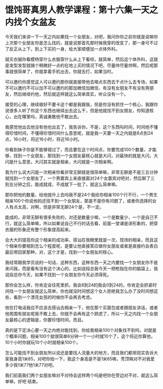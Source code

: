 # 馄饨哥真男人教学课程：第十六集一天之内找个女盆友

今天我们来讲一下一天之内如果找一个女朋友，对吧，我问你你之前你就是说嘛你上次那个女朋友你是怎么找的，就是说那首先那时候我穿的改变了，那一身可不过了反正从上下，到上下买的一身，给大家顺便加一点体外科。

就买衣服你看模特穿什么衣服穿什么从上下看呗，就简单，然后这个体外科，这就是发型发型就搞个稍微好一点的在地上买的情况下吧，尽量帅尽量帅啊，然后呢那事就很简单了，你就拿着手机出去，你就去打，如果当时。

可以邀约你感觉这人可以邀约那你就直接带他去喝点东西去干点什么去专场，如果不可以邀约不可以加不可以邀约的那加微信加微信，有没有女朋友不有没有男朋友，然后继续约他，然后就这样就这么简单其实，听众没有一个。

接受的心理，继续做好不要卡这个都是我跟我，但是你没有抓住一个核心，我跟你说很多人听了你这个东西也继续出去这么干，但是他就找不到女朋友，你知道核心，出在哪里吗，真诚勇敢他不敢出去。

我感觉他出去他没有他也出去了，我告诉你，不是，这个东西叫时间，时间他不懂得珍惜时间，不懂得珍惜时间什么意思呢，就是我一天要一天之内就是8点到24点，16小时，将近16小时，将近16小时。

你看到妹子你是不能够错过了，而且要在这个时间点，你要完成100个数量，才能够，找到一个女朋友，那找到一个女朋友最核心就是大闪，对最快的就是大闪，大闪是什么意思，大闪其实就是相亲，大闪就是一次相亲啊。

我为什么说大闪是一次相亲你看非常无聊就是很简单嘛，非常无聊是不是三五分钟就找到一个女朋友了，一个男嘉宾上来直接面对24个女嘉宾对吧对，然后聊了三到五分钟之后，能成就成，不成就下一批了，就这么简单嘛。

那你把他的数量，给他提升上去吗我不是24个我给你相亲100个行不行，一个男生相亲100个你说他妈还找不到一个女朋友，那是不是你有问题了，或者你选择的女人有点太高，对啊，但是非常无聊24个是，不一定。

能成的，非常无聊有很多失败的，对还是数量少嘛，一个是数量少，一个是自己不行，就这么简单嘛，所以如果说自己不行的话去看，前面一堂课是讲形象的，把穿衣服的形象还有整个形象提高起来。

会大大的提高你这个相亲的成功率，搭讪在我眼里就是一次，现场的相亲，而且这个相亲你要相到怎么个程度呢，是要让他直接答应做你女朋友或者是直接约会表白最后带回家那种，对，这个才是，找到一个女朋友的核心。

我经常跟我学员说的一句话，这种东西，这种东西一天之内要找一个女朋友你不是来问我，而是看有没有这个决心的，比如说段总我今天一把枪指在你的脑袋上，我说段总你今天，如果不找到一个女朋友你今天必须得死。

那你会怎么样，你肯定会往死里抓，我会8到24的我会0到24的，你肯定会抓紧时间找一个女朋友就这么简单，你也就没时间想这个女人拒绝我怎么办了没时间想这些，看到一个漂亮女孩的时候你不会再去考虑。

他在打电话我应不应该去搭讪去相亲一下，他在那个买面包或者跟朋友讲话，或者他周围有朋友呢我不敢上去，你就不会再有这个顾虑了，所以一天之内找一个女朋友最核心的逻辑是，你要珍惜时间，而且。

真的是下定决心要一天之内绝对能找到，你给我相亲100个对象找不到吗，对就是个概率问题，相亲100个就很简单6分钟一个一小时就10个了，这个将近你算他，10个小时你就玩10个小时就相亲100个。

怎么可能找不到女朋友所以说还是要找人流量大的地方，而且我们都用现实告诉大家我身高1米65，对吧你拍一下，我这个身高是不是1米65嘛，秃顶嘛对不对我爱多少我1米77他1米77对吧。

我们前面我们两个女朋友嘛对不对待会这样两个吗是吧你在旁边对不对，就这么简单嘛，好吧 结束。